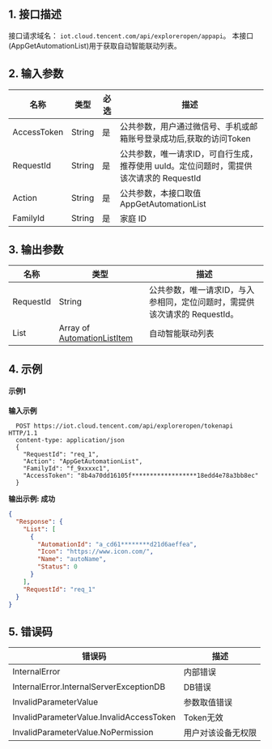 ﻿## 1. 接口描述
接口请求域名： `iot.cloud.tencent.com/api/exploreropen/appapi`。
本接口(AppGetAutomationList)用于获取自动智能联动列表。

## 2. 输入参数
|名称|类型|必选|描述|
|---|---|---|---|
|AccessToken|String|是|公共参数，用户通过微信号、手机或邮箱账号登录成功后,获取的访问Token|
|RequestId|String|是|公共参数，唯一请求ID，可自行生成，推荐使用 uuId。定位问题时，需提供该次请求的 RequestId|
|Action|String|是|公共参数，本接口取值 AppGetAutomationList|
|FamilyId|String|是|家庭 ID|

## 3. 输出参数
|名称|类型|描述|
|---|---|---|
|RequestId|String|公共参数，唯一请求ID，与入参相同，定位问题时，需提供该次请求的 RequestId。|
|List|Array of [AutomationListItem](接口请求域名替换#AutomationListItem)|自动智能联动列表|

## 4. 示例
#### 示例1
**输入示例**
```HTTP
  POST https://iot.cloud.tencent.com/api/exploreropen/tokenapi HTTP/1.1
  content-type: application/json 
  {
    "RequestId": "req_1",
    "Action": "AppGetAutomationList",
    "FamilyId": "f_9xxxxc1",
    "AccessToken": "8b4a70dd16105f******************18edd4e78a3bb8ec"
  }
```
**输出示例:  成功**
```json
{
  "Response": {
    "List": [
      {
        "AutomationId": "a_cd61********d21d6aeffea",
        "Icon": "https://www.icon.com/",
        "Name": "autoName",
        "Status": 0
      }
    ],
    "RequestId": "req_1"
  }
}
```


## 5. 错误码
|错误码|描述|
|---|---|
|InternalError|内部错误|
|InternalError.InternalServerExceptionDB|DB错误|
|InvalidParameterValue|参数取值错误|
|InvalidParameterValue.InvalidAccessToken|Token无效|
|InvalidParameterValue.NoPermission|用户对该设备无权限|
